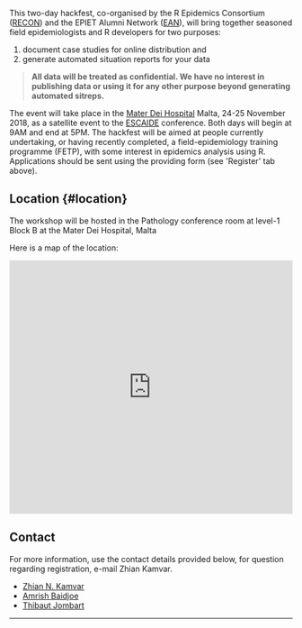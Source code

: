 This two-day hackfest, co-organised by the R Epidemics Consortium (<a href='https://www.repidemicsconsortium.org/'>RECON</a>) and the EPIET Alumni Network (<a href='https://epietalumni.net'>EAN</a>), will bring together seasoned field epidemiologists and R developers for two purposes: 

1. document case studies for online distribution and 
2. generate automated situation reports for your data

> **All data will be treated as confidential. We have no interest in publishing data or using it for any other purpose beyond generating automated sitreps.**

The event will take place in the [Mater Dei Hospital](#location) Malta, 24-25 November 2018, as a satellite event to the [ESCAIDE](https://www.escaide.eu/en) conference.  Both days will begin at 9AM and end at 5PM.  The hackfest will be aimed at people currently undertaking, or having recently completed, a field-epidemiology training programme (FETP), with some interest in epidemics analysis using R.  Applications should be sent using the providing form (see 'Register' tab above). 

## Location {#location}

The workshop will be hosted in the Pathology conference room at level-1 Block B at the Mater Dei Hospital, Malta

Here is a map of the location:

<iframe src="https://www.google.com/maps/embed?pb=!1m18!1m12!1m3!1d3231.845674352555!2d14.474202051114345!3d35.90179518004605!2m3!1f0!2f0!3f0!3m2!1i1024!2i768!4f13.1!3m3!1m2!1s0x130e45548ca6d317%3A0x9af354451a8f887d!2sMater+Dei+Hospital!5e0!3m2!1sen!2suk!4v1531152876216" width="100%" height="450" frameborder="0" style="border:0" allowfullscreen></iframe></iframe>

## Contact

For more information, use the contact details provided below, for question regarding registration, e-mail Zhian Kamvar.
<p><ul><li><a href='mailto:zkamvar@gmail.com'>Zhian N. Kamvar</a><li><a href='mailto:amrish.baidjoe@gmail.com'>Amrish Baidjoe</a><li><a href='mailto:thibautjombart@gmail.com'>Thibaut Jombart</a></ul></p>

---



